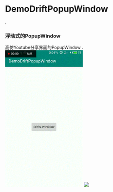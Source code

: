 # DemoDriftPopupWindow

.<h3>浮动式的PopupWindow</h3>
高仿Youtube分享界面的PopupWindow
.<div>
  <img src="https://github.com/ZTMIDGO/DemoDriftPopupWindow/blob/master/images/video2gif_20190629_100622.gif" width="255" height="450" />
  <img src="https://github.com/ZTMIDGO/DemoDriftPopupWindow/blob/master/images/video2gif_20190629_100150.gif" width="" height="450" />
</div>
